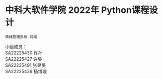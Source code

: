 # 中科大软件学院 2022年 Python课程设计  

`情绪管理系统 前端`

小组成员：  
SA22225430	许孙  
SA22225427	许昊  
SA22225491	张昱昊  
SA22225436	杨博理  
